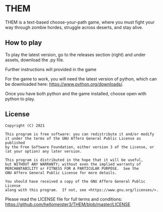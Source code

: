 # THEM

THEM  is a text-based choose-your-path game, where you must fight your way through zombie hordes, struggle across deserts, and stay alive.

## How to play

To play the latest version, go to the releases section (right) and under assets, download the .py file.

Further instructions will provided in the game

For the game to work, you will need the latest version of python, which can be downloaded here: https://www.python.org/downloads/.

Once you have both python and the game installed, choose open with python to play.

## License

    Copyright (C) 2021

    This program is free software: you can redistribute it and/or modify
    it under the terms of the GNU Affero General Public License as published
    by the Free Software Foundation, either version 3 of the License, or
    (at your option) any later version.

    This program is distributed in the hope that it will be useful,
    but WITHOUT ANY WARRANTY; without even the implied warranty of
    MERCHANTABILITY or FITNESS FOR A PARTICULAR PURPOSE.  See the
    GNU Affero General Public License for more details.

    You should have received a copy of the GNU Affero General Public License
    along with this program.  If not, see <https://www.gnu.org/licenses/>.

Please read the LICENSE file for full terms and conditions: https://github.com/hellomeister3/THEM/blob/master/LICENSE
